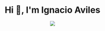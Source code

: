 <h1 align="center">Hi 👋, I'm Ignacio Aviles</h1>

<p align="center"> <img src="https://github-readme-stats.vercel.app/api/top-langs/?username=avilesxd&langs_count=8"> </p>

<!-- 
  <h1>Programming languages and tools I study<h1/>
  <ol>
  <li>HTML</li>
  <li>CSS</li>
  <li>JavaScript</li>
  <li>Bootstrap</li>
  <li>Tailwindcss</li>
  <li>React</li>
  <li>Python</li>
  <li>Flask</li>
  <li>MySQL</li>
  <li>Hugo</li>
  <li>Git</li>
  <li>Linux</li>
  <li>Java</li>
  <li>NextJS</li>
  <li>Nodejs</li>
  </ol>
-->
<!-- 
[![Top Langs](https://github-readme-stats.vercel.app/api/top-langs/?username=avilesxd&langs_count=8)](https://github.com/anuraghazra/github-readme-stats)
-->

<!-- 
[![Top Langs](https://github-readme-stats.vercel.app/api/top-langs/?username=avilesxd&langs_count=8)](https://github.com/anuraghazra/github-readme-stats)
-->
